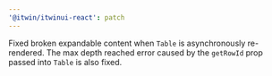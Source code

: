 ```yaml
---
'@itwin/itwinui-react': patch
---
```


Fixed broken expandable content when `Table` is asynchronously re-rendered. The max depth reached error caused by the `getRowId` prop passed into `Table` is also fixed.
